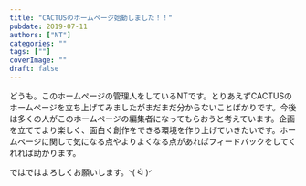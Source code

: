 ```yaml
---
title: "CACTUSのホームページ始動しました！！"
pubdate: 2019-07-11
authors: ["NT"] 
categories: ""
tags: [""] 
coverImage: ""
draft: false
---
```


どうも。このホームページの管理人をしているNTです。とりあえずCACTUSのホームページを立ち上げてみましたがまだまだ分からないことばかりです。今後は多くの人がこのホームページの編集者になってもらおうと考えています。企画を立ててより楽しく、面白く創作をできる環境を作り上げていきたいです。ホームページに関して気になる点やよりよくなる点があればフィードバックをしてくれれば助かります。

ではではよろしくお願いします。ᐠ( ᐛ )ᐟ
